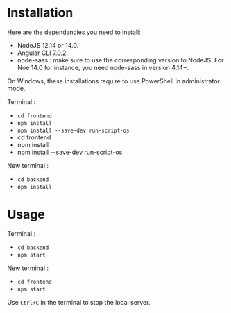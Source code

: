 # Installation

Here are the dependancies you need to install:

- NodeJS 12.14 or 14.0.
- Angular CLI 7.0.2.
- node-sass : make sure to use the corresponding version to NodeJS. For Noe 14.0 for instance, you need node-sass in version 4.14+.

On Windows, these installations require to use PowerShell in administrator mode.

Terminal :
- `cd frontend`
- `npm install`
- `npm install --save-dev run-script-os`
- cd frontend
- npm install
- npm install --save-dev run-script-os

New terminal :
- `cd backend`
- `npm install`

# Usage

Terminal :
- `cd backend`
- `npm start`

New terminal :
- `cd frontend`
- `npm start`

Use `Ctrl+C` in the terminal to stop the local server.
